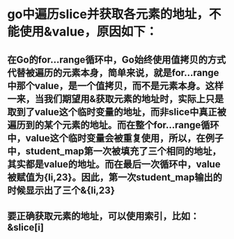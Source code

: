 # go中遍历slice并获取各元素的地址，不能使用&value，原因如下：
## 在Go的for…range循环中，Go始终使用值拷贝的方式代替被遍历的元素本身，简单来说，就是for…range中那个value，是一个值拷贝，而不是元素本身。这样一来，当我们期望用&获取元素的地址时，实际上只是取到了value这个临时变量的地址，而非slice中真正被遍历到的某个元素的地址。而在整个for…range循环中，value这个临时变量会被重复使用，所以，在例子中，student_map第一次被填充了三个相同的地址，其实都是value的地址。而在最后一次循环中，value被赋值为{li,23}。因此，第一次student_map输出的时候显示出了三个&{li,23}
## 要正确获取元素的地址，可以使用索引，比如： &slice[i]
